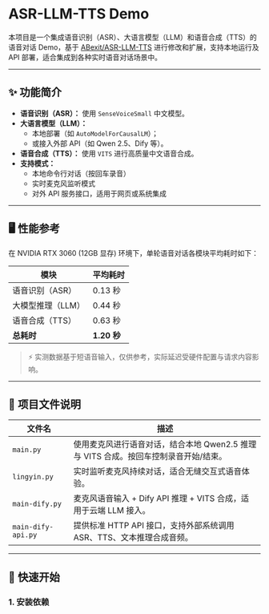 # ASR-LLM-TTS Demo

本项目是一个集成语音识别（ASR）、大语言模型（LLM）和语音合成（TTS）的语音对话 Demo，基于 [ABexit/ASR-LLM-TTS](https://github.com/ABexit/ASR-LLM-TTS) 进行修改和扩展，支持本地运行及 API 部署，适合集成到各种实时语音对话场景中。

---

## ✨ 功能简介

- **语音识别（ASR）：** 使用 `SenseVoiceSmall` 中文模型。
- **大语言模型（LLM）：**
  - 本地部署（如 `AutoModelForCausalLM`）；
  - 或接入外部 API（如 Qwen 2.5、Dify 等）。
- **语音合成（TTS）：** 使用 `VITS` 进行高质量中文语音合成。
- **支持模式：**
  - 本地命令行对话（按回车录音）
  - 实时麦克风监听模式
  - 对外 API 服务接口，适用于网页或系统集成

---

## 🖥️ 性能参考

在 NVIDIA RTX 3060 (12GB 显存) 环境下，单轮语音对话各模块平均耗时如下：

| 模块             | 平均耗时  |
|------------------|-----------|
| 语音识别（ASR）   | 0.13 秒   |
| 大模型推理（LLM） | 0.44 秒   |
| 语音合成（TTS）   | 0.63 秒   |
| **总耗时**         | **1.20 秒** |

> ⚡ 实测数据基于短语音输入，仅供参考，实际延迟受硬件配置与请求内容影响。

---

## 📁 项目文件说明

| 文件名               | 描述                                                                 |
|----------------------|----------------------------------------------------------------------|
| `main.py`            | 使用麦克风进行语音对话，结合本地 Qwen2.5 推理与 VITS 合成。按回车控制录音开始/结束。 |
| `lingyin.py`         | 实时监听麦克风持续对话，适合无缝交互式语音体验。                         |
| `main-dify.py`       | 麦克风语音输入 + Dify API 推理 + VITS 合成，适用于云端 LLM 接入。         |
| `main-dify-api.py`   | 提供标准 HTTP API 接口，支持外部系统调用 ASR、TTS、文本推理合成音频。        |

---

## 🚀 快速开始

### 1. 安装依赖
